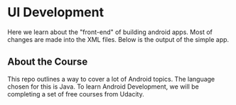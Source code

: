 # UI Development

Here we learn about the "front-end" of building android apps. Most of changes are made into the XML files. Below is the output of the simple app.


## About the Course

This repo outlines a way to cover a lot of Android topics. The language chosen for this is Java. To learn Android Development, we will be completing a set of free courses from Udacity.
